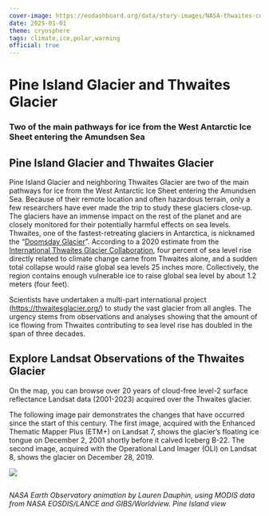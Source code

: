 ```yaml
---
cover-image: https://eodashboard.org/data/story-images/NASA-thwaites-cover.jpeg
date: 2025-01-01
theme: cryosphere
tags: climate,ice,polar,warming
official: true
---
```


#    Pine Island Glacier and Thwaites Glacier<!--{ as="img" mode="hero" src="https://eodashboard.org/data/story-images/NASA-thwaites-cover.jpeg" }-->
### Two of the main pathways for ice from the West Antarctic Ice Sheet entering the Amundsen Sea <!--{ style="font-size:1.5rem;opacity:0.7;margin-top:1rem;" }-->

## Pine Island Glacier and Thwaites Glacier

Pine Island Glacier and neighboring Thwaites Glacier are two of the main pathways for ice from the West Antarctic Ice Sheet entering the Amundsen Sea. Because of their remote location and often hazardous terrain, only a few researchers have ever made the trip to study these glaciers close-up. The glaciers have an immense impact on the rest of the planet and are closely monitored for their potentially harmful effects on sea levels. Thwaites, one of the fastest-retreating glaciers in Antarctica, is nicknamed the “[Doomsday Glacier](https://edition.cnn.com/2022/09/05/world/thwaites-doomsday-glacier-sea-level-climate/index.html)”. According to a 2020 estimate from the [International Thwaites Glacier Collaboration](https://thwaitesglacier.org/), four percent of sea level rise directly related to climate change came from Thwaites alone, and a sudden total collapse would raise global sea levels 25 inches more. Collectively, the region contains enough vulnerable ice to raise global sea level by about 1.2 meters (four feet).

Scientists have undertaken a multi-part international project (<https://thwaitesglacier.org/>) to study the vast glacier from all angles. The urgency stems from observations and analyses showing that the amount of ice flowing from Thwaites contributing to sea level rise has doubled in the span of three decades. 

## Explore Landsat Observations of the Thwaites Glacier

On the map, you can browse over 20 years of cloud-free level-2 surface reflectance Landsat data (2001-2023) acquired over the Thwaites glacier.

The following image pair demonstrates the changes that have occurred since the start of this century. The first image, acquired with the Enhanced Thematic Mapper Plus (ETM+) on Landsat 7, shows the glacier’s floating ice tongue on December 2, 2001 shortly before it calved Iceberg B-22. The second image, acquired with the Operational Land Imager (OLI) on Landsat 8, shows the glacier on December 28, 2019.

![](https://eodashboard.org/data/story-images/NASA-MODIS-thwaites.gif)

##

*NASA Earth Observatory animation by Lauren Dauphin, using MODIS data from NASA EOSDIS/LANCE and GIBS/Worldview. Pine Island view*
